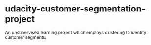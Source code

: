 # udacity-customer-segmentation-project
An unsupervised learning project which employs clustering to identify customer segments. 
